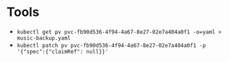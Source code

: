 # Tools

- `kubectl get pv pvc-fb90d536-4f94-4a67-8e27-02e7a404a0f1 -o=yaml > music-backup.yaml`
- `kubectl patch pv pvc-fb90d536-4f94-4a67-8e27-02e7a404a0f1 -p '{"spec":{"claimRef": null}}'`